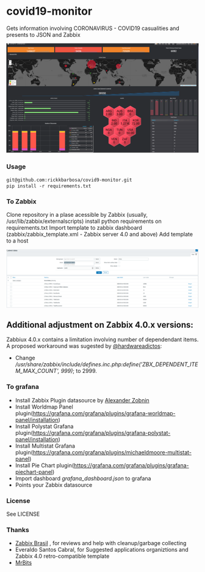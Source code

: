 # covid19-monitor
Gets information involving CORONAVIRUS - COVID19 casualities and presents to JSON and Zabbix

![Grafana](grafana_dashboard.png)


### Usage

```
git@github.com:rickkbarbosa/covid9-monitor.git
pip install -r requirements.txt
```

### To Zabbix

Clone repository in a plase acessible by Zabbix (usually, /usr/lib/zabbix/externalscripts)
install python requirements on requirements.txt
Import template to zabbix dashboard (zabbix/zabbix_template.xml - Zabbix server 4.0 and above)
Add template to a host

![Using on Zabbix](zabbix_template.png)


## Additional adjustment on Zabbix 4.0.x versions:

Zabbiux 4.0.x contains a limitation involving number of dependendant items. 
A proposed workaround was sugested by [@hardwareadictos](https://github.com/rickkbarbosa/covid9-monitor/issues/10):

*  Change _/usr/share/zabbix/include/defines.inc.php:define('ZBX_DEPENDENT_ITEM_MAX_COUNT', 999)_; to 2999. 


### To grafana


* Install Zabbix Plugin datasource by [Alexander Zobnin](https://grafana.com/grafana/plugins/alexanderzobnin-zabbix-app)
* Install Worldmap Panel plugin(https://grafana.com/grafana/plugins/grafana-worldmap-panel/installation)
* Install Polystat Grafana plugin(https://grafana.com/grafana/plugins/grafana-polystat-panel/installation)
* Install Multistat Grafana plugin(https://grafana.com/grafana/plugins/michaeldmoore-multistat-panel)
* Install Pie Chart plugin(https://grafana.com/grafana/plugins/grafana-piechart-panel)
* Import dashboard _grafana_dashboard.json_ to grafana 
* Points your Zabbix datasource

### License

See LICENSE


### Thanks 

* [Zabbix Brasil](https://t.me/ZabbixBrasil) , for reviews and help with cleanup/garbage collecting
* Everaldo Santos Cabral, for Suggested applications organiztions and Zabbix 4.0 retro-compatible template
* [MrBits](https://github.com/mrbitsdcf)
